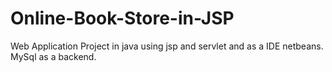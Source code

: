 # Online-Book-Store-in-JSP

Web Application Project in java using jsp and servlet and as a IDE netbeans. MySql as a backend. 
